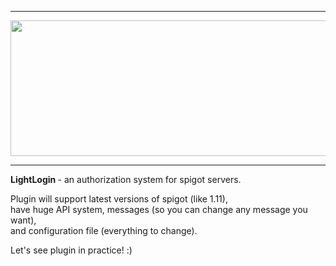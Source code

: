 <hr />
<img src="https://s27.postimg.org/51lj3b0c3/logo.png" width="543px" height="217px" />
<hr />
<p />
<b> LightLogin </b> - an authorization system for spigot servers.
<p />
Plugin will support latest versions of spigot (like 1.11), <br />
have huge API system, messages (so you can change any message you want), <br />
and configuration file (everything to change).
<p />
Let's see plugin in practice! :)
